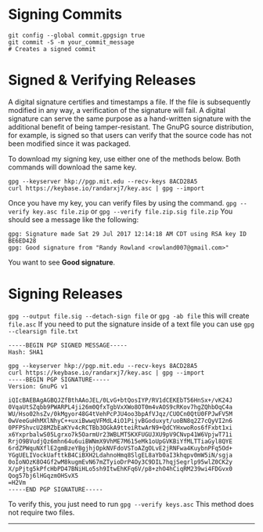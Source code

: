 # Signing Commits

```
git config --global commit.gpgsign true
git commit -S -m your_commit_message
# Creates a signed commit
```

# Signed & Verifying Releases

A digital signature certifies and timestamps a file. If the file is subsequently modified in any way, a verification of the signature will fail. A digital signature can serve the same purpose as a hand-written signature with the additional benefit of being tamper-resistant. The GnuPG source distribution, for example, is signed so that users can verify that the source code has not been modified since it was packaged.

To download my signing key, use either one of the methods below. Both commands will download the same key.

```
gpg --keyserver hkp://pgp.mit.edu --recv-keys 8ACD28A5
curl https://keybase.io/randarxj7/key.asc | gpg --import
```

Once you have my key, you can verify files by using the command.
`gpg --verify key.asc file.zip` or `gpg --verify file.zip.sig file.zip`
You should see a message like the following:

```
gpg: Signature made Sat 29 Jul 2017 12:14:18 AM CDT using RSA key ID BE6ED428
gpg: Good signature from "Randy Rowland <rowland007@gmail.com>"
```
You want to see **Good signature**.

# Signing Releases
`gpg --output file.sig --detach-sign file`
or
`gpg -ab file` this will create `file.asc`
If you need to put the signature inside of a text file you can use
`gpg --clearsign file.txt`

```
-----BEGIN PGP SIGNED MESSAGE-----
Hash: SHA1

gpg --keyserver hkp://pgp.mit.edu --recv-keys 8ACD28A5
curl https://keybase.io/randarxj7/key.asc | gpg --import
-----BEGIN PGP SIGNATURE-----
Version: GnuPG v1

iQIcBAEBAgAGBQJZfBthAAoJEL/0LvG+btQosIYP/RV1dCEKEbT56HnSx+/vK24J
0VqaUtSZqbb9PWARPL4ji26m0QfxTgbVxXWo8OT0m4vAOS9cRKov7hgZQhbOqC4a
WU/Hso02hsZv/0kMgyor48G4tVehPcPJU4oo3bpAfVJqz/CUOCn0QtU0FPJwFV5M
0wVeeGuHhMXlNhyC++uxiBwwqVFMdL4iO1PijvBGoduxyt/uoBN8q2Z7cQyVI2n6
0PFPShvcU28MZbEaKYv4cRCTBb3OGkA9tteiRtwArN9+QdCYHxwoRos6fFxbt1xi
x6YxprbalwS05Lgrxo7k5OarmUr23WBLMT5KXFUGUJXU9pV9CNvp41W6VpjwT71i
RrjO9BVudjQz6mhn64u6uiBWNmX9VhME7M615eMk1oUpGVKBiYfMLTTiaGyl8QYE
6rdZPWquNXflE2gmBzeYBgjhjOpkNVFdoVSToAZgOLvE2jRNFwa4KuybnPFq5Od+
YGgUELIVockUafttkB4CiBXH2LdahnoHmq8SlgEL8aYb0aI3khqpv0mW5iN/sgja
0oIoNOzK8O4Gf2wM8kugmEvN67mZTyioDrP4Oy3C9DIL7hqjSegrlp95wlZ0CK2y
X/pPjtg5kPfcHbPD47BNiHLo5sh9ItwEhKFq6V/p8+zhO4hCiqRM239wi4FDGvx0
Qog57bj6lHGqzmOHSvX5
=H2Vm
-----END PGP SIGNATURE-----
```
To verify this, you just need to run `gpg --verify keys.asc` This method does not require two files.

----
